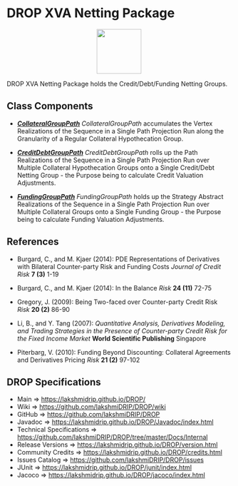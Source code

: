 # DROP XVA Netting Package

<p align="center"><img src="https://github.com/lakshmiDRIP/DROP/blob/master/DRIP_Logo.gif?raw=true" width="100"></p>

DROP XVA Netting Package holds the Credit/Debt/Funding Netting Groups.


## Class Components

 * [***CollateralGroupPath***](https://github.com/lakshmiDRIP/DROP/tree/master/src/main/java/org/drip/xva/netting/CollateralGroupPath.java)
 <i>CollateralGroupPath</i> accumulates the Vertex Realizations of the Sequence in a Single Path Projection
 Run along the Granularity of a Regular Collateral Hypothecation Group.

 * [***CreditDebtGroupPath***](https://github.com/lakshmiDRIP/DROP/tree/master/src/main/java/org/drip/xva/netting/CreditDebtGroupPath.java)
 <i>CreditDebtGroupPath</i> rolls up the Path Realizations of the Sequence in a Single Path Projection Run
 over Multiple Collateral Hypothecation Groups onto a Single Credit/Debt Netting Group - the Purpose being to
 calculate Credit Valuation Adjustments.

 * [***FundingGroupPath***](https://github.com/lakshmiDRIP/DROP/tree/master/src/main/java/org/drip/xva/netting/FundingGroupPath.java)
 <i>FundingGroupPath</i> holds up the Strategy Abstract Realizations of the Sequence in a Single Path
 Projection Run over Multiple Collateral Groups onto a Single Funding Group - the Purpose being to calculate
 Funding Valuation Adjustments.


## References

 * Burgard, C., and M. Kjaer (2014): PDE Representations of Derivatives with Bilateral Counter-party Risk and
 	Funding Costs <i>Journal of Credit Risk</i> <b>7 (3)</b> 1-19

 * Burgard, C., and M. Kjaer (2014): In the Balance <i>Risk</i> <b>24 (11)</b> 72-75

 * Gregory, J. (2009): Being Two-faced over Counter-party Credit Risk <i>Risk</i> <b>20 (2)</b> 86-90

 * Li, B., and Y. Tang (2007): <i>Quantitative Analysis, Derivatives Modeling, and Trading Strategies in the
 	Presence of Counter-party Credit Risk for the Fixed Income Market</i> <b>World Scientific Publishing</b>
 	Singapore

 * Piterbarg, V. (2010): Funding Beyond Discounting: Collateral Agreements and Derivatives Pricing
 	<i>Risk</i> <b>21 (2)</b> 97-102


## DROP Specifications

 * Main                     => https://lakshmidrip.github.io/DROP/
 * Wiki                     => https://github.com/lakshmiDRIP/DROP/wiki
 * GitHub                   => https://github.com/lakshmiDRIP/DROP
 * Javadoc                  => https://lakshmidrip.github.io/DROP/Javadoc/index.html
 * Technical Specifications => https://github.com/lakshmiDRIP/DROP/tree/master/Docs/Internal
 * Release Versions         => https://lakshmidrip.github.io/DROP/version.html
 * Community Credits        => https://lakshmidrip.github.io/DROP/credits.html
 * Issues Catalog           => https://github.com/lakshmiDRIP/DROP/issues
 * JUnit                    => https://lakshmidrip.github.io/DROP/junit/index.html
 * Jacoco                   => https://lakshmidrip.github.io/DROP/jacoco/index.html
